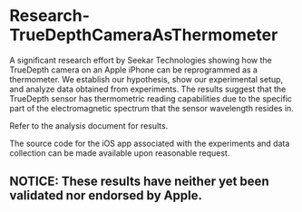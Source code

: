 # Research-TrueDepthCameraAsThermometer
A significant research effort by Seekar Technologies showing how the TrueDepth camera on an Apple iPhone can be reprogrammed as a thermometer. We establish our hypothesis, show our experimental setup, and analyze data obtained from experiments. The results suggest that the TrueDepth sensor has thermometric reading capabilities due to the specific part of the electromagnetic spectrum that the sensor wavelength resides in.

Refer to the analysis document for results.

The source code for the iOS app associated with the experiments and data collection can be made available upon reasonable request.

## NOTICE: These results have neither yet been validated nor endorsed by Apple.
